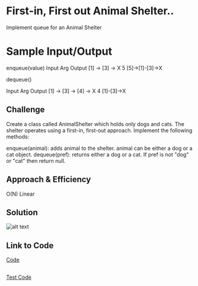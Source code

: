# First-in, First out Animal Shelter..
Implement queue for an Animal Shelter

# Sample Input/Output 

enqueue(value)
Input   	            Arg 	Output
 [1] -> [3] -> X	     5	  [5]->[1]-[3]->X
 
dequeue()

Input   	                Arg 	  Output
 [1] -> [3] -> [4] -> X	     	    4         [1]-[3]->X

## Challenge
Create a class called AnimalShelter which holds only dogs and cats. The shelter operates using a first-in, first-out approach.
Implement the following methods:

enqueue(animal): adds animal to the shelter. animal can be either a dog or a cat object.
dequeue(pref): returns either a dog or a cat. If pref is not "dog" or "cat" then return null.


## Approach & Efficiency
O(N) Linear

## Solution
![alt text](https://github.com/skadariya/data-structures-and-algorithms/blob/master/code-challenges/401/assets/queueAnimalShelter.jpg)

## Link to Code
[Code](https://github.com/skadariya/data-structures-and-algorithms/blob/master/code-challenges/401/src/main/java/codeChallenge/fifo_animal_shelter/AnimalShelter.java) 
## 
[Test Code](https://github.com/skadariya/data-structures-and-algorithms/blob/master/code-challenges/401/src/test/java/codeChallenge/fifo_animal_shelter/AnimalShelterTest.java)

